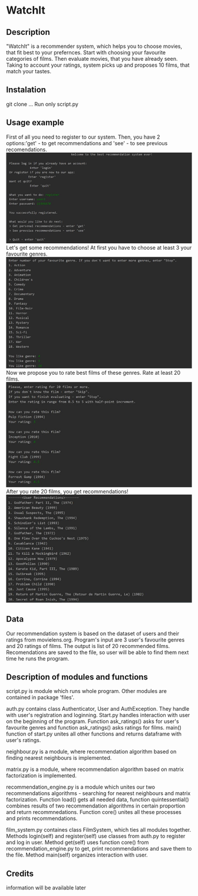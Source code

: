 # WatchIt
## Description
"WatchIt" is a recommender system, which helps you to choose movies, that fit best to your prefernces. Start with choosing your
favourite categories of films. Then evaluate movies, that you have already seen. Taking to account your ratings, system picks up and 
proposes 10 films, that match your tastes. 
## Instalation
git clone ...
Run only script.py
## Usage example
First of all you need to register to our system. Then, you have 2 options:'get' - to get recommendations and 'see' - to see previous recomendations. ![](images/start.jpg)
Let's get some recommendations! At first you have to choose at least 3 your favourite genres. ![](images/genres.jpg)
Now we propose you to rate best films of these genres. Rate at least 20 films. ![](images/rating.jpg)
After you rate 20 films, you get recommendations! ![](images/rec.jpg)
## Data 
Our recommendation system is based on the dataset of users and their ratings from movielens.org. Program's input are 3 user's favourite genres and 20 ratings of films. The output is list of 20 recommended films. Recomendations are saved to the file, so user will be able to find them next time he runs the program. 
## Description of modules and functions
script.py is module which runs whole program. Other modules are contained in package 'files'.

auth.py contains class Authenticator, User and AuthException. They handle with user's registration and loginning. Start.py handles interaction with user on the beginning of the program. Function ask_ratings() asks for user's favourite genres and function ask_ratings() asks ratings for films. main() function of start.py unites all other functions and returns dataframe with user's ratings. 

neighbour.py is a module, where recommendation algorithm based on finding nearest neighbours is implemented. 

matrix.py is a module, where recommendation algorithm based on matrix factorization is implemented. 


recommendation_engine.py is a module which unites our two recommendations algorithms - searching for nearest neighbours and matrix factorization. Function load() gets all needed data, function quintessential() combines results of two recommendation algorithms in certain proportion and return recommnedations. Function core() unites all these processes and prints recommendations. 

film_system.py containes class FilmSystem, which ties all modules together. Methods login(self) and register(self) use classes from auth.py to register and log in user. Method get(self) uses function core() from recommendation_engine.py to get, print recommendations and save them to the file. Method main(self) organizes interaction with user.

## Credits
information will be available later
